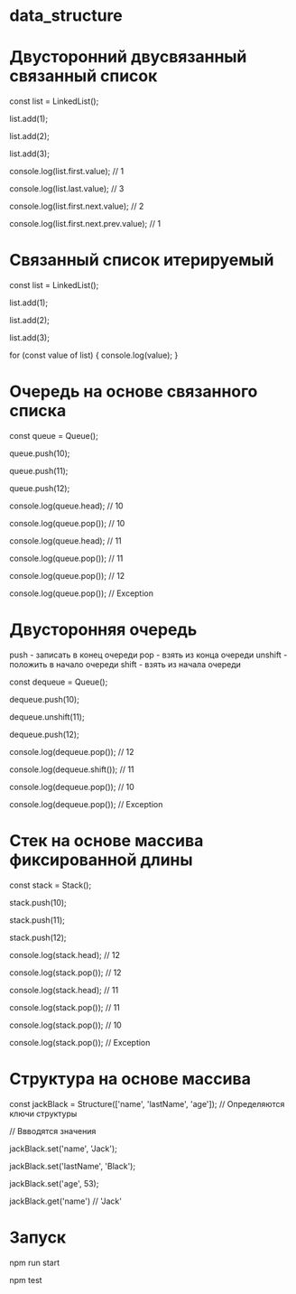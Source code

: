 # data_structure

# Двусторонний двусвязанный связанный список
const list = LinkedList();

list.add(1);

list.add(2);

list.add(3);

console.log(list.first.value);           // 1

console.log(list.last.value);            // 3

console.log(list.first.next.value);      // 2

console.log(list.first.next.prev.value); // 1


# Связанный список итерируемый

const list = LinkedList();

list.add(1);

list.add(2);

list.add(3);


for (const value of list) {
  console.log(value);
}

# Очередь на основе связанного списка
const queue = Queue();

queue.push(10);

queue.push(11);

queue.push(12);


console.log(queue.head);  // 10

console.log(queue.pop()); // 10

console.log(queue.head);  // 11

console.log(queue.pop()); // 11

console.log(queue.pop()); // 12

console.log(queue.pop()); // Exception


# Двусторонняя очередь
push - записать в конец очереди
pop - взять из конца очереди
unshift - положить в начало очереди
shift - взять из начала очереди

const dequeue = Queue();

dequeue.push(10);

dequeue.unshift(11);

dequeue.push(12);

console.log(dequeue.pop());   // 12

console.log(dequeue.shift()); // 11

console.log(dequeue.pop());   // 10

console.log(dequeue.pop());   // Exception


# Стек на основе массива фиксированной длины
const stack = Stack();

stack.push(10);

stack.push(11);

stack.push(12);


console.log(stack.head);  // 12

console.log(stack.pop()); // 12

console.log(stack.head);  // 11

console.log(stack.pop()); // 11

console.log(stack.pop()); // 10

console.log(stack.pop()); // Exception


# Структура на основе массива
const jackBlack = Structure(['name', 'lastName', 'age']); // Определяются ключи структуры

// Ввводятся значения

jackBlack.set('name', 'Jack');

jackBlack.set('lastName', 'Black');

jackBlack.set('age', 53);


jackBlack.get('name') // 'Jack'

# Запуск

npm run start

npm test
